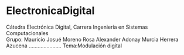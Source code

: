 # ElectronicaDigital
Cátedra Electrónica Digital, Carrera Ingeniería en Sistemas Computacionales  
Grupo:
Mauricio Josué Moreno Rosa 
Alexander Adonay Murcia Herrera
Azucena ......................
Tema:Modulación digital
